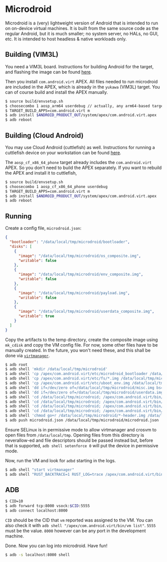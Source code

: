 # Microdroid

Microdroid is a (very) lightweight version of Android that is intended to run on
on-device virtual machines. It is built from the same source code as the regular
Android, but it is much smaller; no system server, no HALs, no GUI, etc. It is
intended to host headless & native workloads only.

## Building (VIM3L)

You need a VIM3L board. Instructions for building Android for the target, and
flashing the image can be found [here](../docs/getting_started/yukawa.md).

Then you install `com.android.virt` APEX. All files needed to run microdroid are
included in the APEX, which is already in the `yukawa` (VIM3L) target. You can
of course build and install the APEX manually.

```sh
$ source build/envsetup.sh
$ choosecombo 1 aosp_arm64 userdebug // actually, any arm64-based target is ok
$ TARGET_BUILD_APPS=com.android.virt m
$ adb install $ANDROID_PRODUCT_OUT/system/apex/com.android.virt.apex
$ adb reboot
```

## Building (Cloud Android)

You may use Cloud Android (cuttlefish) as well. Instructions for running a
cuttlefish device on your workstation can be found
[here](https://android.googlesource.com/device/google/cuttlefish/).

The `aosp_cf_x86_64_phone` target already includes the `com.android.virt` APEX.
So you don't need to build the APEX separately. If you want to rebuild the APEX
and install it to cuttlefish,

```sh
$ source build/envsetup.sh
$ choosecombo 1 aosp_cf_x86_64_phone userdebug
$ TARGET_BUILD_APPS=com.android.virt m
$ adb install $ANDROID_PRODUCT_OUT/system/apex/com.android.virt.apex
$ adb reboot
```

## Running

Create a config file, `microdroid.json`:

```json
{
  "bootloader": "/data/local/tmp/microdroid/bootloader",
  "disks": [
    {
      "image": "/data/local/tmp/microdroid/os_composite.img",
      "writable": false
    },
    {
      "image": "/data/local/tmp/microdroid/env_composite.img",
      "writable": false
    },
    {
      "image": "/data/local/tmp/microdroid/payload.img",
      "writable": false
    },
    {
      "image": "/data/local/tmp/microdroid/userdata_composite.img",
      "writable": true
    }
  ]
}
```

Copy the artifacts to the temp directory, create the composite image using
`mk_cdisk` and copy the VM config file. For now, some other files have to be
manually created. In the future, you won't need these, and this shall be done
via [`virtmanager`](../virtmanager/).

```sh
$ adb root
$ adb shell 'mkdir /data/local/tmp/microdroid'
$ adb shell 'cp /apex/com.android.virt/etc/microdroid_bootloader /data/local/tmp/microdroid/bootloader'
$ adb shell 'cp /apex/com.android.virt/etc/fs/*.img /data/local/tmp/microdroid'
$ adb shell 'cp /apex/com.android.virt/etc/uboot_env.img /data/local/tmp/microdroid'
$ adb shell 'dd if=/dev/zero of=/data/local/tmp/microdroid/misc.img bs=4k count=256'
$ adb shell 'dd if=/dev/zero of=/data/local/tmp/microdroid/userdata.img bs=1 count=0 seek=4G'
$ adb shell 'cd /data/local/tmp/microdroid; /apex/com.android.virt/bin/mk_cdisk /apex/com.android.virt/etc/microdroid_cdisk.json os_composite.img'
$ adb shell 'cd /data/local/tmp/microdroid; /apex/com.android.virt/bin/mk_cdisk /apex/com.android.virt/etc/microdroid_cdisk_env.json env_composite.img'
$ adb shell 'cd /data/local/tmp/microdroid; /apex/com.android.virt/bin/mk_cdisk /apex/com.android.virt/etc/microdroid_cdisk_userdata.json userdata_composite.img'
$ adb shell 'cd /data/local/tmp/microdroid; /apex/com.android.virt/bin/mk_payload /apex/com.android.virt/etc/microdroid_payload.json payload.img'
$ adb shell 'chmod go+r /data/local/tmp/microdroid/*-header.img /data/local/tmp/microdroid/*-footer.img /data/local/tmp/microdroid/payload.img.*'
$ adb push microdroid.json /data/local/tmp/microdroid/microdroid.json
```

Ensure SELinux is in permissive mode to allow virtmanager and crosvm to open
files from `/data/local/tmp`. Opening files from this directory is
neverallow-ed and file descriptors should be passed instead but, before that is
supported, `adb shell setenforce 0` will put the device in permissive mode.

Now, run the VM and look for `adbd` starting in the logs.

```sh
$ adb shell "start virtmanager"
$ adb shell "RUST_BACKTRACE=1 RUST_LOG=trace /apex/com.android.virt/bin/vm run /data/local/tmp/microdroid/microdroid.json"
```

## ADB

```sh
$ CID=10
$ adb forward tcp:8000 vsock:$CID:5555
$ adb connect localhost:8000
```

`CID` should be the CID that `vm` reported was assigned to the VM. You can also
check it with `adb shell "/apex/com.android.virt/bin/vm list"`. `5555` must be
the value. `8000` however can be any port in the development machine.

Done. Now you can log into microdroid. Have fun!

```sh
$ adb -s localhost:8000 shell
```
